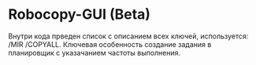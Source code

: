 # Robocopy-GUI (Beta)
Внутри кода прведен список с описанием всех ключей, используется: /MIR /COPYALL. Ключевая особенность создание задания в планировщик с указачанием частоты выполнения.
